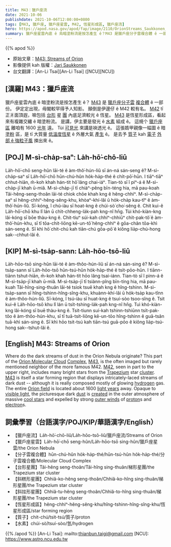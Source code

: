 ```yaml
---
title: M43：獵戶座流
date: 2021-10-06
publishdate: 2021-10-06T12:00:00+0800
tags: [M43, 獵戶座, 獵戶座星雲, M42, 恆星形成區, 獵戶座流]
hero: https://apod.nasa.gov/apod/fap/image/2110/OrionStreams_Saukkonen_960.jpg
summary: 獵戶座星雲內底 ê 烏暗塗粉流是按怎產生 ê？M43 是獵戶座分子雲複合體 ê 一部份。伊定定出現，毋閣較罕得予人知影。顛倒是伊邊仔 ê M42 較有名。
---
```


{{% apod %}}

- 原始文章：[M43: Streams of Orion](https://apod.nasa.gov/apod/ap211006.html)
- 影像提供 kah 版權：[Jari Saukkonen](https://www.instagram.com/jarisaukkonen/)
- 台文翻譯：[An-Li Tsai][An-Li Tsai] ([NCU][NCU])

## [漢羅] M43：獵戶座流
獵戶座星雲內底 ê 暗塗粉流是按怎產生 ê？
[M43][M43 1] 是 [獵戶座分子雲][Orion Molecular Cloud] [複合體][Complex] ê 一部份。
伊定定出現，毋閣較罕得予人知影。
顛倒是伊邊仔 ê M42 較有名。
[M42][M42] tī 正爿面頂遐，嘛包括 [台形][Trapezium] 星 [團][cluster] 內底足濟較光 ê 恆星。
[M43][M43 2] 是恆星形成區，看起來有複雜交纏 ê 暗塗粉流。
是講，伊主要是發光 ê [水素][hydrogen] 組成 ê。
這規个 [獵戶座區][Orion field] 離咱有 1600 [光年][light years] 遠。
Tùi [可見光][visible light] 來講是袂透光 ê。
這張媠甲親像一幅圖 ê 暗 [塗粉][dust] 區，是 tī 大質量 [低溫度恆星][cool stars] ê 外層大氣 [產生][created] ê。
是去予 [質子][proton] kah [電子][electron] [外部 ê 強粒子風][outer winds] 捒出來 ê。


## [POJ] M-sì-cha̍p-saⁿ: La̍h-hō͘-chō-liû
La̍h-hō͘-chō seng-hûn lāi-té ê àm-thô͘-hún-liû sī án-ná sán-seng ê?
M-sì-cha̍p-saⁿ sī La̍h-hō͘-chō hūn-chú-hûn ho̍k-ha̍p-thé ê chi̍t-pō͘-hūn.
I tiāⁿ-tiāⁿ chhut-hiān, m̄-koh khah hán-tit hō͘ lâng chai-iáⁿ.
Tian-tò sī î piⁿ-á ê M-sì-cha̍p-jī khah ū-miâ.
M-sì-cha̍p-jī tī chiàⁿ-pêng bīn-téng hia, mā pau-koah Tâi-hêng-seng-thoân lāi-té chiok chōe khah kng ê hêng-chhiⁿ.
M-sì-cha̍p-saⁿ sī hêng-chhiⁿ-hêng-sêng-khu, khòaⁿ-khí-lâi ū ho̍k-cha̍p kau-tîⁿ ê àm-thô͘-hún-liû.
Sī-kóng, î chú-iàu sī hoat-kng ê chúi-sò͘ cho͘-sêng ê.
Chit kui-ê La̍h-hō͘-chō khu lî lán ū chi̍t-chheng-la̍k-pah kng-nî hn̄g.
Tùi khó-kiàn-kng lâi-kóng sī bōe thàu-kng ê.
Chit-tiuⁿ súi-kah chhiⁿ-chhiūⁿ chi̍t-pak-tô͘ ê àm-thô͘-hún-khu, sī tī tōa-chit-liōng kē-un-tō͘ hêng-chhiⁿ ê gōa-chân tōa-khì sán-seng ê.
Sī khì hō͘ chit-chú kah tiān-chú gōa-pō͘ ê kiông lia̍p-chú-hong sak--chhut-lâi ê.

## [KIP] M-sì-tsa̍p-sann: La̍h-hōo-tsō-liû
La̍h-hōo-tsō sing-hûn lāi-té ê àm-thôo-hún-liû sī án-ná sán-sing ê?
M-sì-tsa̍p-sann sī La̍h-hōo-tsō hūn-tsú-hûn ho̍k-ha̍p-thé ê tsi̍t-pōo-hūn.
I tiānn-tiānn tshut-hiān, m̄-koh khah hán-tit hōo lâng tsai-iánn.
Tian-tò sī î pinn-á ê M-sì-tsa̍p-jī khah ū-miâ.
M-sì-tsa̍p-jī tī tsiànn-pîng bīn-tíng hia, mā pau-kuah Tâi-hîng-sing-thuân lāi-té tsiok tsuē khah kng ê hîng-tshinn.
M-sì-tsa̍p-sann sī hîng-tshinn-hîng-sîng-khu, khuànn-khí-lâi ū ho̍k-tsa̍p kau-tînn ê àm-thôo-hún-liû.
Sī-kóng, î tsú-iàu sī huat-kng ê tsuí-sòo tsoo-sîng ê.
Tsit kui-ê La̍h-hōo-tsō khu lî lán ū tsi̍t-tshing-la̍k-pah kng-nî hn̄g.
Tuì khó-kiàn-kng lâi-kóng sī buē thàu-kng ê.
Tsit-tiunn suí-kah tshinn-tshiūnn tsi̍t-pak-tôo ê àm-thôo-hún-khu, sī tī tuā-tsit-liōng kē-un-tōo hîng-tshinn ê guā-tsân tuā-khì sán-sing ê.
Sī khì hōo tsit-tsú kah tiān-tsú guā-pōo ê kiông lia̍p-tsú-hong sak--tshut-lâi ê.

## [English] M43: Streams of Orion
Where do the dark streams of dust in the Orion Nebula originate?
This part of the [Orion Molecular Cloud][Orion Molecular Cloud] [Complex][Complex], [M43][M43 1], is the often imaged but rarely mentioned neighbor of the more famous M42.
[M42][M42], seen in part to the upper right, includes many bright stars from the [Trapezium][Trapezium] star [cluster][cluster].
[M43][M43 2] is itself a star forming region that displays intricately-laced streams of dark dust -- although it is really composed mostly of glowing [hydrogen][hydrogen] gas.
The entire [Orion field][Orion field] is located about 1600 [light years][light years] away.
Opaque to [visible light][visible light], the picturesque dark [dust][dust] is [created][created] in the outer atmosphere of massive [cool stars][cool stars] and expelled by strong [outer winds][outer winds] of [proton][proton]s and [electron][electron]s.

## 詞彙學習（台語漢字/POJ/KIP/華語漢字/English）
- 【獵戶座流】La̍h-hō͘-chō-liû/La̍h-hōo-tsō-liû/獵戶座流/Streams of Orion
- 【獵戶座星雲】La̍h-hō͘-chō seng-hûn/La̍h-hōo-tsō sing-hûn/獵戶座星雲/the Orion Nebula
- 【分子雲複合體】hūn-chú-hûn ho̍k-ha̍p-thé/hūn-tsú-hûn ho̍k-ha̍p-thé/分子雲複合體/Molecular Cloud Complex
- 【台形星團】Tâi-hêng seng-thoân/Tâi-hîng sing-thuân/梯形星團/the Trapezium star cluster
- 【斜糕形星團】Chhiâ-ko-hêng seng-thoân/Chhiâ-ko-hîng sing-thuân/梯形星團/the Trapezium star cluster
- 【斜拄形星團】Chhiâ-tu-hêng seng-thoân/Chhiâ-to-hîng sing-thuân/梯形星團/the Trapezium star cluster
- 【恆星形成區】hêng-chhiⁿ-hêng-sêng-khu/hîng-tshinn-hîng-sîng-khu/恆星形成區/star forming region
- 【質子】chit-chú/tsit-tsú/質子/proton
- 【水素】chúi-sò͘/tsuí-sòo/氫/hydrogen


{{% /apod %}}
[An-Li Tsai]: mailto:thianbun.taigi@gmail.com
[NCU]: https://www.astro.ncu.edu.tw

[Orion Molecular Cloud]:https://apod.nasa.gov/apod/ap101023.html
[Complex]:https://en.wikipedia.org/wiki/Orion_Molecular_Cloud_Complex
[M43 1]:http://www.sidleach.com/m43_1.jpg
[M42]:https://apod.nasa.gov/apod/ap140408.html
[Trapezium]:https://apod.nasa.gov/apod/ap180805.html
[cluster]:https://bestdoubles.wordpress.com/2011/10/20/its-a-trap-no-its-the-trap-the-truly-awesome-trapezium-done-dsc-60-style/
[M43 2]:https://en.wikipedia.org/wiki/Messier_43
[hydrogen]:https://periodic.lanl.gov/1.shtml
[Orion field]:https://youtu.be/5k7iRQ1RUr8
[light years]:https://spaceplace.nasa.gov/light-year/en/
[visible light]:https://science.nasa.gov/ems/09_visiblelight
[dust]:https://apod.nasa.gov/apod/ap030706.html
[created]:https://en.wikipedia.org/wiki/Cosmic_dust#Dust_grain_formation
[cool stars]:https://i.pinimg.com/originals/a8/7a/e4/a87ae49b8922129ea5113f950a515d0b.jpg
[outer winds]:https://astronomy.swin.edu.au/cosmos/s/stellar+winds
[proton]:https://en.wikipedia.org/wiki/Proton
[electron]:https://www-spof.gsfc.nasa.gov/Education/whelect.html
